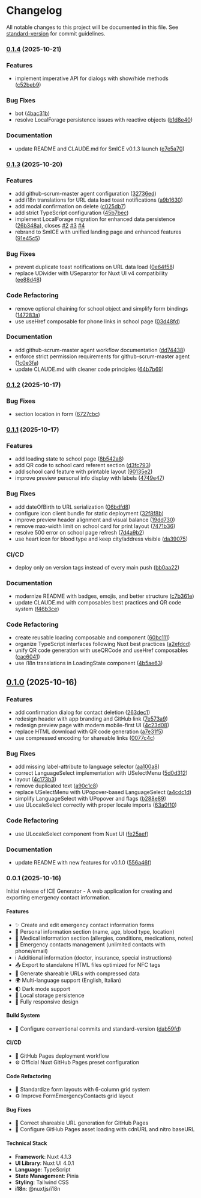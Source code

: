 # Changelog

All notable changes to this project will be documented in this file. See [standard-version](https://github.com/conventional-changelog/standard-version) for commit guidelines.

### [0.1.4](https://github.com/PGLongo/ice-generator/compare/v0.1.3...v0.1.4) (2025-10-21)


### Features

* implement imperative API for dialogs with show/hide methods ([c52beb9](https://github.com/PGLongo/ice-generator/commit/c52beb958c074f30ff2a4f82ffde5068782ec525))


### Bug Fixes

* bot ([4bac31b](https://github.com/PGLongo/ice-generator/commit/4bac31bd5f814a0168b777516ce54b35c5aad816))
* resolve LocalForage persistence issues with reactive objects ([b1d8e40](https://github.com/PGLongo/ice-generator/commit/b1d8e40df12405024d3fc1b2f30c0a3efb8d7afb))


### Documentation

* update README and CLAUDE.md for SmICE v0.1.3 launch ([e7e5a70](https://github.com/PGLongo/ice-generator/commit/e7e5a704246768f762acbf438e26d418776ffadf))

### [0.1.3](https://github.com/PGLongo/ice-generator/compare/v0.1.2...v0.1.3) (2025-10-20)


### Features

* add github-scrum-master agent configuration ([32736ed](https://github.com/PGLongo/ice-generator/commit/32736edb2f82bdc7e11cbfe15ccd9bb832654d0e))
* add i18n translations for URL data load toast notifications ([a9b1630](https://github.com/PGLongo/ice-generator/commit/a9b1630a382f41951df68217a4f4643c563b91c6))
* add modal confirmation on delete ([c025db7](https://github.com/PGLongo/ice-generator/commit/c025db7314626e9724db5ce1eef317faba804eb9))
* add strict TypeScript configuration ([45b7bec](https://github.com/PGLongo/ice-generator/commit/45b7bec16a72d50fca1ca3312690d41c65a03db5))
* implement LocalForage migration for enhanced data persistence ([26b348a](https://github.com/PGLongo/ice-generator/commit/26b348a291edf4c9c981266c0cac50fcf2024442)), closes [#2](https://github.com/PGLongo/ice-generator/issues/2) [#3](https://github.com/PGLongo/ice-generator/issues/3) [#4](https://github.com/PGLongo/ice-generator/issues/4)
* rebrand to SmICE with unified landing page and enhanced features ([91e45c5](https://github.com/PGLongo/ice-generator/commit/91e45c5d634ae5f34944b2fc8d99faaf6de265ce))


### Bug Fixes

* prevent duplicate toast notifications on URL data load ([0e64f58](https://github.com/PGLongo/ice-generator/commit/0e64f58403d2e1b4fc8d93d41f2a9fff9e250061))
* replace UDivider with USeparator for Nuxt UI v4 compatibility ([ee88d48](https://github.com/PGLongo/ice-generator/commit/ee88d484fa351858b789000981049d7dd5d4ffae))


### Code Refactoring

* remove optional chaining for school object and simplify form bindings ([147283a](https://github.com/PGLongo/ice-generator/commit/147283a60f431e3bfa433ceed0c891c9497e2c48))
* use useHref composable for phone links in school page ([03d48fd](https://github.com/PGLongo/ice-generator/commit/03d48fd8272dcb7455edcb4a2063ca77aa0140c7))


### Documentation

* add github-scrum-master agent workflow documentation ([dd74438](https://github.com/PGLongo/ice-generator/commit/dd744382a148ddbecefb51871a439e86682bae56))
* enforce strict permission requirements for github-scrum-master agent ([1c0e3fa](https://github.com/PGLongo/ice-generator/commit/1c0e3fa75aa5941c8d4526e80d7d712712e31a96))
* update CLAUDE.md with cleaner code principles ([64b7b69](https://github.com/PGLongo/ice-generator/commit/64b7b6951a0c3ef63066d5f02a9e9e44e752577e))

### [0.1.2](https://github.com/PGLongo/ice-generator/compare/v0.1.1...v0.1.2) (2025-10-17)


### Bug Fixes

* section location in form ([6727cbc](https://github.com/PGLongo/ice-generator/commit/6727cbc81b453a0fd70539f65cce5a02462e1f37))

### [0.1.1](https://github.com/PGLongo/ice-generator/compare/v0.1.0...v0.1.1) (2025-10-17)


### Features

* add loading state to school page ([8b542a8](https://github.com/PGLongo/ice-generator/commit/8b542a8e8bc8b867c487fb5a4cc6527a0e657242))
* add QR code to school card referent section ([d3fc793](https://github.com/PGLongo/ice-generator/commit/d3fc793f9ec7180a56c244399a1cd7e5c36a0c93))
* add school card feature with printable layout ([90135e2](https://github.com/PGLongo/ice-generator/commit/90135e28012e03d0daea4e7f9ec03ba29f0cf6aa))
* improve preview personal info display with labels ([4749e47](https://github.com/PGLongo/ice-generator/commit/4749e47328332e6ce6de9088edbecbe9984ae6f8))


### Bug Fixes

* add dateOfBirth to URL serialization ([06bdfd8](https://github.com/PGLongo/ice-generator/commit/06bdfd84d8f44d0e604dea85da86cd9aea9d8b67))
* configure icon client bundle for static deployment ([32f8f8b](https://github.com/PGLongo/ice-generator/commit/32f8f8bfa25baf7bc225a17ea570b0160fb1be10))
* improve preview header alignment and visual balance ([19dd730](https://github.com/PGLongo/ice-generator/commit/19dd7302a7eed542086540b7945cb4f6f1245e3c))
* remove max-width limit on school card for print layout ([7471b36](https://github.com/PGLongo/ice-generator/commit/7471b36ef4d2b386c4eb7e050c1c8745378037e9))
* resolve 500 error on school page refresh ([7d4a9b2](https://github.com/PGLongo/ice-generator/commit/7d4a9b2a89e822ce940dd56eac4b63b5fbe009e0))
* use heart icon for blood type and keep city/address visible ([da39075](https://github.com/PGLongo/ice-generator/commit/da39075fb57722c053f41650493ec6e017e45b98))


### CI/CD

* deploy only on version tags instead of every main push ([bb0aa22](https://github.com/PGLongo/ice-generator/commit/bb0aa22a9ac0e4de2bf494db8098d9615af670c5))


### Documentation

* modernize README with badges, emojis, and better structure ([c7b361e](https://github.com/PGLongo/ice-generator/commit/c7b361e2fff208ab0453c2b866172bf61b8d2215))
* update CLAUDE.md with composables best practices and QR code system ([f46b3ce](https://github.com/PGLongo/ice-generator/commit/f46b3cec0a580dcd377cc4495b918508d0fd608e))


### Code Refactoring

* create reusable loading composable and component ([60bc111](https://github.com/PGLongo/ice-generator/commit/60bc1112ad14b1cc5a9abd79c0d61ec060b6dd9f))
* organize TypeScript interfaces following Nuxt best practices ([a2efdcd](https://github.com/PGLongo/ice-generator/commit/a2efdcdd3ad501b0e98301ccbdc5403713bbec79))
* unify QR code generation with useQRCode and useHref composables ([cac6041](https://github.com/PGLongo/ice-generator/commit/cac60412c383e0a7f097fbe9c924021bada5e7e8))
* use i18n translations in LoadingState component ([4b5ae63](https://github.com/PGLongo/ice-generator/commit/4b5ae63536fa8b3fd5a1135309c53d41d967e66a))

## [0.1.0](https://github.com/PGLongo/ice-generator/compare/v0.0.1...v0.1.0) (2025-10-16)


### Features

* add confirmation dialog for contact deletion ([263dec1](https://github.com/PGLongo/ice-generator/commit/263dec19d52dfa21950a77f3624867aaff69aba8))
* redesign header with app branding and GitHub link ([7e573a9](https://github.com/PGLongo/ice-generator/commit/7e573a95f4e5ea3f0002a73fcb920ac77d0dd283))
* redesign preview page with modern mobile-first UI ([4c23d08](https://github.com/PGLongo/ice-generator/commit/4c23d08f2253017feb047ab345983d064f1310dc))
* replace HTML download with QR code generation ([a7e31f5](https://github.com/PGLongo/ice-generator/commit/a7e31f5b602699d7abbde73cb8df0c555a68a4f8))
* use compressed encoding for shareable links ([0077c4c](https://github.com/PGLongo/ice-generator/commit/0077c4c4b5a5233fa092ece49586ea6f2ef518c9))


### Bug Fixes

* add missing label-attribute to language selector ([aa100a8](https://github.com/PGLongo/ice-generator/commit/aa100a8087d4fc1692355085c5ffee4c0fa2cc3e))
* correct LanguageSelect implementation with USelectMenu ([5d0d312](https://github.com/PGLongo/ice-generator/commit/5d0d312f6d1312c63aab9f0f319d08327a79a14e))
* layout ([4c173b3](https://github.com/PGLongo/ice-generator/commit/4c173b35c657e076b562866dd562f241c8b558d7))
* remove duplicated text ([a90c1c8](https://github.com/PGLongo/ice-generator/commit/a90c1c8a1c8ecafa2ddf130baa8be37e9112aed7))
* replace USelectMenu with UPopover-based LanguageSelect ([a4cdc1d](https://github.com/PGLongo/ice-generator/commit/a4cdc1dc42c22fcaec4f5ed23bb1b3c9420ec60c))
* simplify LanguageSelect with UPopover and flags ([b288e89](https://github.com/PGLongo/ice-generator/commit/b288e896c6dd22304daad7f082475cb854092800))
* use ULocaleSelect correctly with proper locale imports ([63a0f10](https://github.com/PGLongo/ice-generator/commit/63a0f10f5f229217b811e02639bab0db50026d61))


### Code Refactoring

* use ULocaleSelect component from Nuxt UI ([fe25aef](https://github.com/PGLongo/ice-generator/commit/fe25aef547bbe2607e8e84e54761c0e0c1fab510))


### Documentation

* update README with new features for v0.1.0 ([556a46f](https://github.com/PGLongo/ice-generator/commit/556a46f26a55c7b0982a509191b0f0057dcd881e))

### 0.0.1 (2025-10-16)

Initial release of ICE Generator - A web application for creating and exporting emergency contact information.

#### Features

* ✨ Create and edit emergency contact information forms
* 📝 Personal information section (name, age, blood type, location)
* 💊 Medical information section (allergies, conditions, medications, notes)
* 👥 Emergency contacts management (unlimited contacts with phone/email)
* ℹ️ Additional information (doctor, insurance, special instructions)
* 📤 Export to standalone HTML files optimized for NFC tags
* 🔗 Generate shareable URLs with compressed data
* 🌍 Multi-language support (English, Italian)
* 🌓 Dark mode support
* 💾 Local storage persistence
* 📱 Fully responsive design

#### Build System

* 🔧 Configure conventional commits and standard-version ([dab59fd](https://github.com/PGLongo/ice-generator/commit/dab59fd1c9989e0c3a2d9ffa929da5ca794eabb7))

#### CI/CD

* 🚀 GitHub Pages deployment workflow
* ⚙️ Official Nuxt GitHub Pages preset configuration

#### Code Refactoring

* 🎨 Standardize form layouts with 6-column grid system
* ♻️ Improve FormEmergencyContacts grid layout

#### Bug Fixes

* 🐛 Correct shareable URL generation for GitHub Pages
* 🔧 Configure GitHub Pages asset loading with cdnURL and nitro baseURL

#### Technical Stack

* **Framework**: Nuxt 4.1.3
* **UI Library**: Nuxt UI 4.0.1
* **Language**: TypeScript
* **State Management**: Pinia
* **Styling**: Tailwind CSS
* **i18n**: @nuxtjs/i18n
